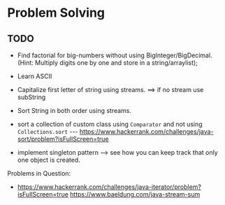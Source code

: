 # Problem Solving

## TODO

* Find factorial for big-numbers without using BigInteger/BigDecimal. (Hint: Multiply digits one by one and store in a string/arraylist);

* Learn ASCII
* Capitalize first letter of string using streams. ==> if no stream use subString
* Sort String in both order using streams.
* sort a collection of custom class using `Comparator` and not using `Collections.sort` --- https://www.hackerrank.com/challenges/java-sort/problem?isFullScreen=true
* implement singleton pattern --> see how you can keep track that only one object is created.


Problems in Question:

* https://www.hackerrank.com/challenges/java-iterator/problem?isFullScreen=true
https://www.baeldung.com/java-stream-sum